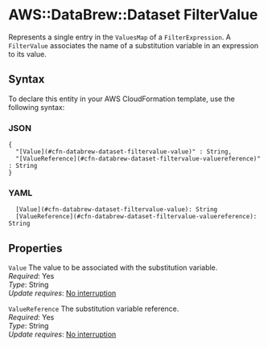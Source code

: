 # AWS::DataBrew::Dataset FilterValue<a name="aws-properties-databrew-dataset-filtervalue"></a>

Represents a single entry in the `ValuesMap` of a `FilterExpression`\. A `FilterValue` associates the name of a substitution variable in an expression to its value\.

## Syntax<a name="aws-properties-databrew-dataset-filtervalue-syntax"></a>

To declare this entity in your AWS CloudFormation template, use the following syntax:

### JSON<a name="aws-properties-databrew-dataset-filtervalue-syntax.json"></a>

```
{
  "[Value](#cfn-databrew-dataset-filtervalue-value)" : String,
  "[ValueReference](#cfn-databrew-dataset-filtervalue-valuereference)" : String
}
```

### YAML<a name="aws-properties-databrew-dataset-filtervalue-syntax.yaml"></a>

```
  [Value](#cfn-databrew-dataset-filtervalue-value): String
  [ValueReference](#cfn-databrew-dataset-filtervalue-valuereference): String
```

## Properties<a name="aws-properties-databrew-dataset-filtervalue-properties"></a>

`Value`  <a name="cfn-databrew-dataset-filtervalue-value"></a>
The value to be associated with the substitution variable\.  
*Required*: Yes  
*Type*: String  
*Update requires*: [No interruption](https://docs.aws.amazon.com/AWSCloudFormation/latest/UserGuide/using-cfn-updating-stacks-update-behaviors.html#update-no-interrupt)

`ValueReference`  <a name="cfn-databrew-dataset-filtervalue-valuereference"></a>
The substitution variable reference\.  
*Required*: Yes  
*Type*: String  
*Update requires*: [No interruption](https://docs.aws.amazon.com/AWSCloudFormation/latest/UserGuide/using-cfn-updating-stacks-update-behaviors.html#update-no-interrupt)